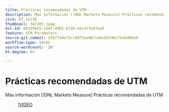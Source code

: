 ```yaml
---
title: Prácticas recomendadas de UTM
description: Más información [!DNL Marketo Measure] Prácticas recomendadas de UTM
jira: KT-11236
thumbnail: 347203.jpeg
exl-id: dba19be5-2adf-49b5-b726-eecd77e47aa5
feature: UTM Parameters
source-git-commit: 2fb7fa9e72cc89f3ae867cbbc02fd62fb4b485e6
workflow-type: tm+mt
source-wordcount: '16'
ht-degree: 0%

---
```


# Prácticas recomendadas de UTM

Más información [!DNL Marketo Measure] Prácticas recomendadas de UTM

>[!VIDEO](https://video.tv.adobe.com/v/347203/?quality=12&learn=on)

